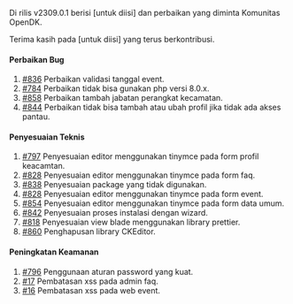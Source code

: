 Di rilis v2309.0.1 berisi [untuk diisi] dan perbaikan yang diminta Komunitas OpenDK.

Terima kasih pada [untuk diisi] yang terus berkontribusi.

#### Perbaikan Bug
1. [#836](https://github.com/OpenSID/OpenDK/issues/836) Perbaikan validasi tanggal event.
2. [#784](https://github.com/OpenSID/OpenDK/issues/784) Perbaikan tidak bisa gunakan php versi 8.0.x.
3. [#858](https://github.com/OpenSID/OpenDK/issues/858) Perbaikan tambah jabatan perangkat kecamatan.
4. [#844](https://github.com/OpenSID/OpenDK/issues/844) Perbaikan tidak bisa tambah atau ubah profil jika tidak ada akses pantau.


#### Penyesuaian Teknis
1. [#797](https://github.com/OpenSID/OpenDK/issues/797) Penyesuaian editor menggunakan tinymce pada form profil keacamtan.
2. [#828](https://github.com/OpenSID/OpenDK/issues/828) Penyesuaian editor menggunakan tinymce pada form faq.
3. [#838](https://github.com/OpenSID/OpenDK/issues/838) Penyesuaian package yang tidak digunakan.
4. [#828](https://github.com/OpenSID/OpenDK/issues/828) Penyesuaian editor menggunakan tinymce pada form event.
5. [#854](https://github.com/OpenSID/OpenDK/issues/854) Penyesuaian editor menggunakan tinymce pada form data umum.
6. [#842](https://github.com/OpenSID/OpenDK/issues/842) Penyesuaian proses instalasi dengan wizard.
7. [#818](https://github.com/OpenSID/OpenDK/issues/818) Penyesuaian view blade menggunakan library prettier.
8. [#860](https://github.com/OpenSID/OpenDK/issues/860) Penghapusan library CKEditor.

#### Peningkatan Keamanan

1. [#796](https://github.com/OpenSID/OpenDK/issues/796) Penggunaan aturan password yang kuat.
2. [#17](https://github.com/OpenSID/wiki-keamanan/issues/17) Pembatasan xss pada admin faq.
3. [#16](https://github.com/OpenSID/wiki-keamanan/issues/16) Pembatasan xss pada web event.

